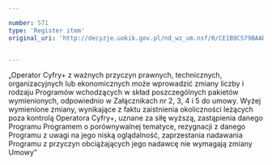 ```yaml
---

number: 571
type: 'Register item'
original_uri: 'http://decyzje.uokik.gov.pl/nd_wz_um.nsf/0/CE1B9C579BAAD731C12572DD003295E7?OpenDocument'


---
```


„Operator Cyfry+ z ważnych przyczyn prawnych, technicznych, organizacyjnych lub ekonomicznych może wprowadzić zmiany liczby i rodzaju Programów wchodzących w skład poszczególnych pakietów wymienionych, odpowiednio w Załącznikach nr 2, 3, 4 i 5 do umowy. Wyżej wymienione zmiany, wynikające z faktu zaistnienia okoliczności leżących poza kontrolą Operatora Cyfry+, uznane za siłę wyższą, zastąpienia danego Programu Programem o porównywalnej tematyce, rezygnacji z danego Programu z uwagi na jego niską oglądalność, zaprzestania nadawania Programu z przyczyn obciążających jego nadawcę nie wymagają zmiany Umowy”
